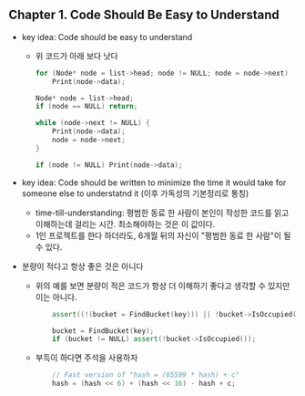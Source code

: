 ## Chapter 1. Code Should Be Easy to Understand

- key idea: Code should be easy to understand

  - 위 코드가 아래 보다 낫다
    ```cpp
    for (Node* node = list->head; node != NULL; node = node->next)
        Print(node->data);
    ```

    ```cpp
    Node* node = list->head;
    if (node == NULL) return;
    
    while (node->next != NULL) {
        Print(node->data);
        node = node->next;
    }
    
    if (node != NULL) Print(node->data);
    ```

- key idea: Code should be written to minimize the time it would take for someone else to understatnd it (이후 가독성의 기본정리로 통칭)
  - time-till-understanding: 평범한 동료 한 사람이 본인이 작성한 코드를 읽고 이해하는데 걸리는 시간. 최소해야하는 것은 이 값이다. 
  - 1인 프로젝트를 한다 하더라도, 6개월 뒤의 자신이 "평범한 동료 한 사람"이 될 수 있다. 

- 분량이 적다고 항상 좋은 것은 아니다
  - 위의 예를 보면 분량이 적은 코드가 항상 더 이해하기 좋다고 생각할 수 있지만 이는 아니다.
    ```cpp
        assert((!(bucket = FindBucket(key))) || !bucket->IsOccupied());
    ```
    
    ```cpp
        bucket = FindBucket(key);
        if (bucket != NULL) assert(!bucket->IsOccupied());
    ```

  - 부득이 하다면 주석을 사용하자
    ```cpp
        // Fast version of "hash = (65599 * hash) + c"
        hash = (hash << 6) + (hash << 16) - hash + c;
    ```



  


  

